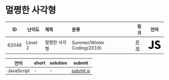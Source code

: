 # 멀쩡한 사각형

| ID | 난이도 | 제목 | 분류 | 링크 | 언어 |
| -- | ---- | :-- | :-- | --- | --- |
| 62048 | Level 2 | 멀쩡한 사각형 | Summer/Winter Coding(2019) | [문제](https://programmers.co.kr/learn/courses/30/lessons/62048) | [![javascript](/assets/javascript.svg)](submit.js) |

| 언어 | short | solution | submit |
| --- | ----- | -------- | ------ |
| JavaScript | - | - | [submit.js](submit.js) |
